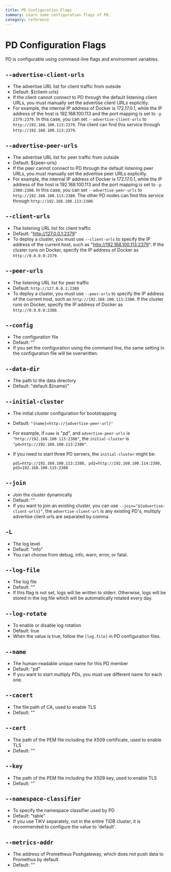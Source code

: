 ```yaml
---
title: PD Configuration Flags
summary: Learn some configuration flags of PD.
category: reference
---
```


# PD Configuration Flags

PD is configurable using command-line flags and environment variables.

## `--advertise-client-urls`

- The advertise URL list for client traffic from outside
- Default: ${client-urls}
- If the client cannot connect to PD through the default listening client URLs, you must manually set the advertise client URLs explicitly.
- For example, the internal IP address of Docker is 172.17.0.1, while the IP address of the host is 192.168.100.113 and the port mapping is set to `-p 2379:2379`. In this case, you can set `--advertise-client-urls` to `http://192.168.100.113:2379`. The client can find this service through `http://192.168.100.113:2379`.

## `--advertise-peer-urls`

- The advertise URL list for peer traffic from outside
- Default: ${peer-urls}
- If the peer cannot connect to PD through the default listening peer URLs, you must manually set the advertise peer URLs explicitly.
- For example, the internal IP address of Docker is 172.17.0.1, while the IP address of the host is 192.168.100.113 and the port mapping is set to `-p 2380:2380`. In this case, you can set `--advertise-peer-urls` to `http://192.168.100.113:2380`. The other PD nodes can find this service through `http://192.168.100.113:2380`.

## `--client-urls`

- The listening URL list for client traffic
- Default: "http://127.0.0.1:2379"
- To deploy a cluster, you must use `--client-urls` to specify the IP address of the current host, such as "http://192.168.100.113:2379". If the cluster runs on Docker, specify the IP address of Docker as `http://0.0.0.0:2379`.

## `--peer-urls`

- The listening URL list for peer traffic
- Default: `http://127.0.0.1:2380`
- To deploy a cluster, you must use `--peer-urls` to specify the IP address of the current host, such as `http://192.168.100.113:2380`. If the cluster runs on Docker, specify the IP address of Docker as `http://0.0.0.0:2380`.

## `--config`

- The configuration file
- Default: ""
- If you set the configuration using the command line, the same setting in the configuration file will be overwritten.

## `--data-dir`

- The path to the data directory
- Default: "default.${name}"

## `--initial-cluster`

- The initial cluster configuration for bootstrapping
- Default: `"{name}=http://{advertise-peer-url}"`
- For example, if `name` is "pd", and `advertise-peer-urls` is `"http://192.168.100.113:2380"`, the `initial-cluster` is `"pd=http://192.168.100.113:2380"`.
- If you need to start three PD servers, the `initial-cluster` might be:

    ```
    pd1=http://192.168.100.113:2380, pd2=http://192.168.100.114:2380, pd3=192.168.100.115:2380
    ```

## `--join`

- Join the cluster dynamically
- Default: ""
- If you want to join an existing cluster, you can use `--join="${advertise-client-urls}"`, the `advertise-client-url` is any existing PD's, multiply advertise client urls are separated by comma.

## `-L`

- The log level
- Default: "info"
- You can choose from debug, info, warn, error, or fatal.

## `--log-file`

- The log file
- Default: ""
- If this flag is not set, logs will be written to stderr. Otherwise, logs will be stored in the log file which will be automatically rotated every day.

## `--log-rotate`

- To enable or disable log rotation
- Default: true
- When the value is true, follow the `[log.file]` in PD configuration files.

## `--name`

- The human-readable unique name for this PD member
- Default: "pd"
- If you want to start multiply PDs, you must use different name for each one.

## `--cacert`

- The file path of CA, used to enable TLS
- Default: ""

## `--cert`

- The path of the PEM file including the X509 certificate, used to enable TLS
- Default: ""

## `--key`

- The path of the PEM file including the X509 key, used to enable TLS
- Default: ""

## `--namespace-classifier`

- To specify the namespace classifier used by PD
- Default: "table"
- If you use TiKV separately, not in the entire TiDB cluster, it is recommended to configure the value to 'default'.

## `--metrics-addr`

- The address of Prometheus Pushgateway, which does not push data to Promethus by default.
- Default: ""
